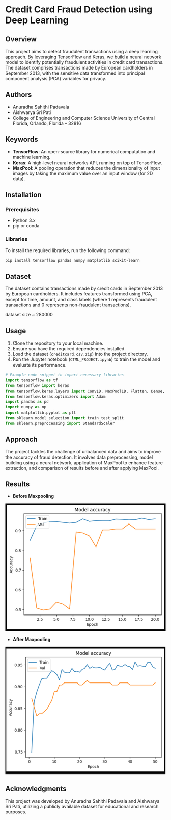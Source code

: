 
# Credit Card Fraud Detection using Deep Learning

## Overview

This project aims to detect fraudulent transactions using a deep learning approach. By leveraging TensorFlow and Keras, we build a neural network model to identify potentially fraudulent activities in credit card transactions. The dataset comprises transactions made by European cardholders in September 2013, with the sensitive data transformed into principal component analysis (PCA) variables for privacy.

## Authors
- Anuradha Sahithi Padavala 
- Aishwarya Sri Pati
- College of Engineering and Computer Science University of Central Florida, Orlando, Florida – 32816

## Keywords

- **TensorFlow**: An open-source library for numerical computation and machine learning.
- **Keras**: A high-level neural networks API, running on top of TensorFlow.
- **MaxPool**: A pooling operation that reduces the dimensionality of input images by taking the maximum value over an input window (for 2D data).

## Installation

### Prerequisites

- Python 3.x
- pip or conda

### Libraries

To install the required libraries, run the following command:

```bash
pip install tensorflow pandas numpy matplotlib scikit-learn
```

## Dataset

The dataset contains transactions made by credit cards in September 2013 by European cardholders. It includes features transformed using PCA, except for time, amount, and class labels (where 1 represents fraudulent transactions and 0 represents non-fraudulent transactions).

dataset size ~ 280000

## Usage

1. Clone the repository to your local machine.
2. Ensure you have the required dependencies installed.
3. Load the dataset (`creditcard.csv.zip`) into the project directory.
4. Run the Jupyter notebook (`CTML_PROJECT.ipynb`) to train the model and evaluate its performance.

```python
# Example code snippet to import necessary libraries
import tensorflow as tf
from tensorflow import keras
from tensorflow.keras.layers import Conv1D, MaxPool1D, Flatten, Dense, Dropout, BatchNormalization
from tensorflow.keras.optimizers import Adam
import pandas as pd
import numpy as np
import matplotlib.pyplot as plt
from sklearn.model_selection import train_test_split
from sklearn.preprocessing import StandardScaler
```

## Approach

The project tackles the challenge of unbalanced data and aims to improve the accuracy of fraud detection. It involves data preprocessing, model building using a neural network, application of MaxPool to enhance feature extraction, and comparison of results before and after applying MaxPool.

## Results
- **Before Maxpooling**
<img src="results/Picture 1.png" alt="alt text" width="600" height="400"/>

- **After Maxpooling**
<img src="results/After Maxpool.png" alt="alt text" width="600" height="400"/>

## Acknowledgments

This project was developed by Anuradha Sahithi Padavala and Aishwarya Sri Pati, utilizing a publicly available dataset for educational and research purposes.
